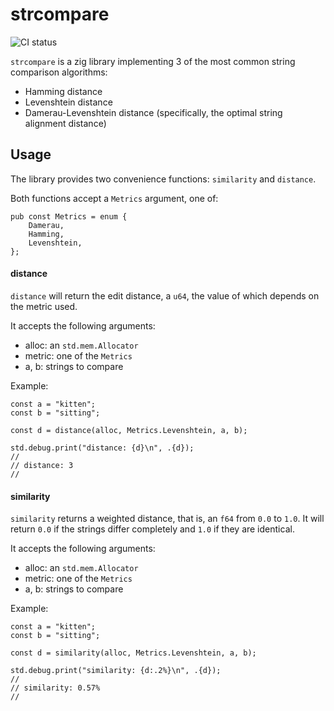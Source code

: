 # strcompare


![CI status](https://github.com/aalbacetef/strcompare/actions/workflows/ci.yml/badge.svg)


`strcompare` is a zig library implementing 3 of the most common string comparison algorithms:
 
 - Hamming distance
 - Levenshtein distance 
 - Damerau-Levenshtein distance (specifically, the optimal string alignment distance)

## Usage 

The library provides two convenience functions: `similarity` and `distance`.

Both functions accept a `Metrics` argument, one of:

```zig
pub const Metrics = enum { 
    Damerau,
    Hamming,
    Levenshtein,
};
```

#### distance 

`distance` will return the edit distance, a `u64`, the value of which depends on the metric used.

It accepts the following arguments:
 - alloc: an `std.mem.Allocator`
 - metric: one of the `Metrics`
 - a, b: strings to compare

Example:

```zig
const a = "kitten";
const b = "sitting";

const d = distance(alloc, Metrics.Levenshtein, a, b);

std.debug.print("distance: {d}\n", .{d}); 
// 
// distance: 3
//
```

#### similarity

`similarity` returns a weighted distance, that is, an `f64` from `0.0` to `1.0`. 
It will return `0.0` if the strings differ completely and `1.0` if they are identical.

It accepts the following arguments:
 - alloc: an `std.mem.Allocator`
 - metric: one of the `Metrics`
 - a, b: strings to compare


Example:

```zig
const a = "kitten";
const b = "sitting";

const d = similarity(alloc, Metrics.Levenshtein, a, b);

std.debug.print("similarity: {d:.2%}\n", .{d}); 
// 
// similarity: 0.57%
//
```


